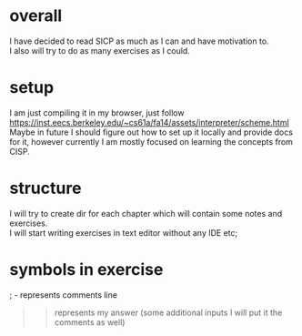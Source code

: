 # overall
I have decided to read SICP as much as I can and have motivation to.  
I also will try to do as many exercises as I could.  

# setup
I am just compiling it in my browser, just follow https://inst.eecs.berkeley.edu/~cs61a/fa14/assets/interpreter/scheme.html  
Maybe in future I should figure out how to set up it locally and provide docs for it, however 
currently I am mostly focused on learning the concepts from CISP.

# structure
I will try to create dir for each chapter which will contain some notes and exercises.  
I will start writing exercises in text editor without any IDE etc;  


# symbols in exercise
; - represents comments line
>> represents my answer (some additional inputs I will put it the comments as well)
